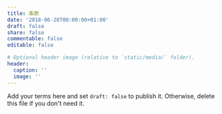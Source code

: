 ```yaml
---
title: 条款 
date: '2018-06-28T00:00:00+01:00'
draft: false
share: false
commentable: false
editable: false

# Optional header image (relative to `static/media/` folder).
header:
  caption: ''
  image: ''
---
```


Add your terms here and set `draft: false` to publish it. Otherwise, delete this file if you don't need it.
